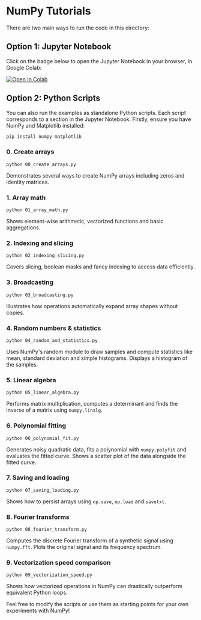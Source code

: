 # NumPy Tutorials

There are two main ways to run the code in this directory:

## Option 1: Jupyter Notebook

Click on the badge below to open the Jupyter Notebook in your browser, in Google Colab:

[![Open In Colab](https://colab.research.google.com/assets/colab-badge.svg)](https://colab.research.google.com/github/Girish-Krishnan/ECE-SIPP-Python-ML/blob/main/0_NumPy_Review/numpy_review.ipynb)

## Option 2: Python Scripts

You can also run the examples as standalone Python scripts. Each script corresponds to a section in the Jupyter Notebook. Firstly, ensure you have NumPy and Matplotlib installed:

```bash
pip install numpy matplotlib
```

### 0. Create arrays
`python 00_create_arrays.py`

Demonstrates several ways to create NumPy arrays including zeros and identity matrices.

### 1. Array math
`python 01_array_math.py`

Shows element-wise arithmetic, vectorized functions and basic aggregations.

### 2. Indexing and slicing
`python 02_indexing_slicing.py`

Covers slicing, boolean masks and fancy indexing to access data efficiently.

### 3. Broadcasting
`python 03_broadcasting.py`

Illustrates how operations automatically expand array shapes without copies.

### 4. Random numbers & statistics
`python 04_random_and_statistics.py`

Uses NumPy's random module to draw samples and compute statistics like mean, standard deviation and simple histograms.
Displays a histogram of the samples.

### 5. Linear algebra
`python 05_linear_algebra.py`

Performs matrix multiplication, computes a determinant and finds the inverse of a matrix using `numpy.linalg`.

### 6. Polynomial fitting
`python 06_polynomial_fit.py`

Generates noisy quadratic data, fits a polynomial with `numpy.polyfit` and evaluates the fitted curve.
Shows a scatter plot of the data alongside the fitted curve.

### 7. Saving and loading
`python 07_saving_loading.py`

Shows how to persist arrays using `np.save`, `np.load` and `savetxt`.

### 8. Fourier transforms
`python 08_fourier_transform.py`

Computes the discrete Fourier transform of a synthetic signal using `numpy.fft`.
Plots the original signal and its frequency spectrum.

### 9. Vectorization speed comparison
`python 09_vectorization_speed.py`

Shows how vectorized operations in NumPy can drastically outperform equivalent Python loops.

Feel free to modify the scripts or use them as starting points for your own experiments with NumPy!
